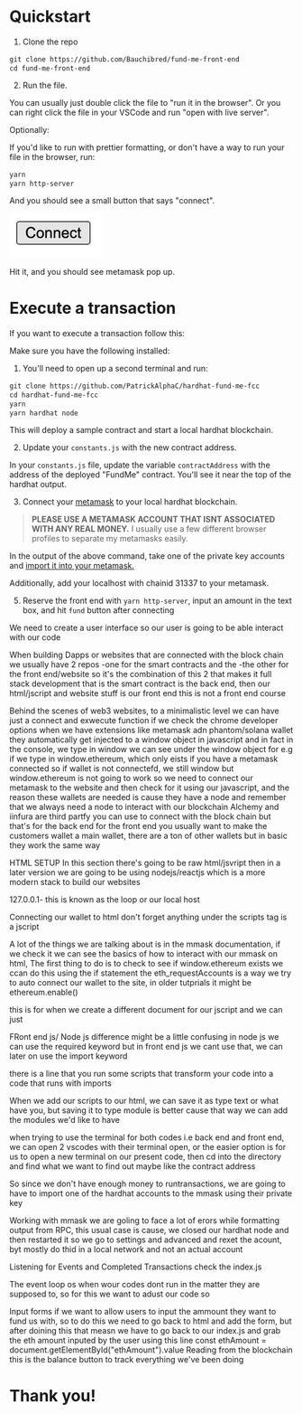 # Quickstart

1. Clone the repo

```
git clone https://github.com/Bauchibred/fund-me-front-end
cd fund-me-front-end
```

2. Run the file.

You can usually just double click the file to "run it in the browser". Or you can right click the file in your VSCode and run "open with live server".

Optionally:

If you'd like to run with prettier formatting, or don't have a way to run your file in the browser, run:
```
yarn
yarn http-server
```

And you should see a small button that says "connect".

![Connect](connect.png)

Hit it, and you should see metamask pop up.

# Execute a transaction

If you want to execute a transaction follow this:

Make sure you have the following installed:

1. You'll need to open up a second terminal and run:

```
git clone https://github.com/PatrickAlphaC/hardhat-fund-me-fcc
cd hardhat-fund-me-fcc
yarn
yarn hardhat node
```

This will deploy a sample contract and start a local hardhat blockchain.

2. Update your `constants.js` with the new contract address.

In your `constants.js` file, update the variable `contractAddress` with the address of the deployed "FundMe" contract. You'll see it near the top of the hardhat output.

3. Connect your [metamask](https://metamask.io/) to your local hardhat blockchain.

> **PLEASE USE A METAMASK ACCOUNT THAT ISNT ASSOCIATED WITH ANY REAL MONEY.**
> I usually use a few different browser profiles to separate my metamasks easily.

In the output of the above command, take one of the private key accounts and [import it into your metamask.](https://metamask.zendesk.com/hc/en-us/articles/360015489331-How-to-import-an-Account)

Additionally, add your localhost with chainid 31337 to your metamask.

5. Reserve the front end with `yarn http-server`, input an amount in the text box, and hit `fund` button after connecting


We need to create a user interface so our user is going to be able interact with our code 

When building Dapps or websites that are connected with the block chain we usually have 2 repos
-one for the smart contracts and the 
-the other for the front end/website
so it's the combination of this 2 that makes it full stack development
that is the smart contract is the back end, then our html/jscript and website stuff is our front end
this is not a front end course

Behind the scenes of web3 websites, to a minimalistic level we can have just a connect and exwecute function
if we check the chrome developer options when we have extensions like metamask adn phantom/solana wallet they automatically get injected to a window object in javascript and in fact in the console, we type in window we can see under the window object for e.g if we type in window.ethereum, which only eists if you have a metamask connected
so if wallet is not connectefd, we still window but window.ethereum is not going to work
so we need to connect our metamask to the website and then check for it using our javascript, and the reason these wallets are needed is cause they have a node and remember that we always need a node to interact with our blockchain
Alchemy and iinfura are third partfy you can use to connect with the block chain but that's for the back end for the front end you usually want to make the customers wallet a main wallet, there are a ton of other wallets but in basic they work the same way

HTML SETUP 
In this section there's going to be raw html/jsvript
then in a later version we are going to be using nodejs/reactjs which is a more modern stack to build our websites


127.0.0.1- this is known as the loop or our local host 

Connecting our wallet to html don't forget anything under the scripts tag is a jscript

A lot of the things we are talking about is in the mmask documentation, if we check it we can see the basics of how to interact with our mmask on html, 
The first thing to do is to check to see if window.ethereum exists
we ccan do this using the if statement
the eth_requestAccounts is a way we try to auto connect our wallet to the site, in older tutprials it might be ethereum.enable()
<!-- 
  <script src="./index.js" type="module"></script> -->
this is for when we create a different document for our jscript and we can just 

FRont end js/ Node js
difference might be a little confusing
in node js we can use the required keyword but in front end js we cant use that, we can later on use the import keyword

there is a line that you run some scripts that transform your code into a code that runs with imports

When we add our scripts to our html, we can save it as type text or what have you, but saving it to type module is better cause that way we can add the modules we'd like to have

when trying to use the terminal for both codes i.e back end and front end, we can open 2 vscodes with their terminal open, or the easier option is for us to open a new terminal on our present code, then cd into the directory and find what we want to find out maybe like the contract address

So since we don't have enough money to runtransactions, we are going to have to import one of the hardhat accounts to the mmask using their private key

Working with mmask we are goling to face a lot of erors while formatting output from RPC, this usual case is cause, we closed our hardhat node and then restarted it so we go to settings and advanced and rexet the acount, byt mostly do thid in a local network and not an actual account

Listening for Events and Completed Transactions
check the index.js

The event loop os when wour codes dont run in the matter they are supposed to, so for this we want to adust our code so 

Input forms
if we want to allow users to input the ammount they want to fund us with, so to do this we need to go back to html and add the form,
but after doining this that measn we have to go back to our index.js and grab the eth amount inputed by the user using this line
  const ethAmount = document.getElementById("ethAmount").value
  Reading from the blockchain
  this is the balance button to track everything we've been doing 
  
  # Thank you!
